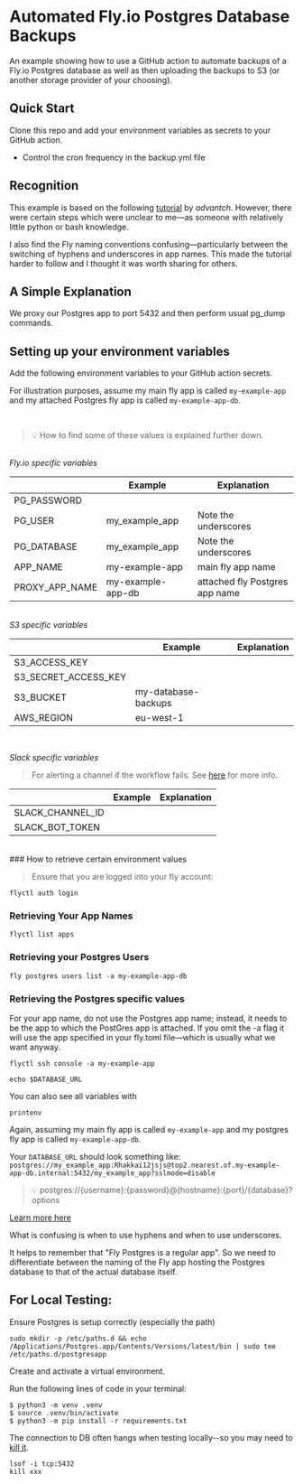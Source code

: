 # Automated Fly.io Postgres Database Backups

An example showing how to use a GitHub action to automate backups of a Fly.io Postgres database as well as then uploading the backups to S3 (or another storage provider of your choosing).

## Quick Start

Clone this repo and add your environment variables as secrets to your GitHub action.

- Control the cron frequency in the backup.yml file
  </br>

## Recognition

This example is based on the following [tutorial](https://www.advantch.com/blog/automate-postgres-database-backups-on-fly-dot-io/) by <i>advantch</i>. However, there were certain steps which were unclear to me—as someone with relatively little python or bash knowledge.

I also find the Fly naming conventions confusing—particularly between the switching of hyphens and underscores in app names. This made the tutorial harder to follow and I thought it was worth sharing for others.
</br>

## A Simple Explanation

We proxy our Postgres app to port 5432 and then perform usual pg_dump commands.

## Setting up your environment variables

Add the following environment variables to your GitHub action secrets.

For illustration purposes, assume my main fly app is called `my-example-app` and my attached Postgres fly app is called `my-example-app-db`.

</br>

> 💡 How to find some of these values is explained further down.

</br>
<i>Fly.io specific variables</i>

|                | Example           | Explanation                    |
| -------------- | ----------------- | ------------------------------ |
| PG_PASSWORD    |                   |                                |
| PG_USER        | my_example_app    | Note the underscores           |
| PG_DATABASE    | my_example_app    | Note the underscores           |
| APP_NAME       | my-example-app    | main fly app name              |
| PROXY_APP_NAME | my-example-app-db | attached fly Postgres app name |

</br>
<i>S3 specific variables</i>

|                      | Example             | Explanation |
| -------------------- | ------------------- | ----------- |
| S3_ACCESS_KEY        |                     |             |
| S3_SECRET_ACCESS_KEY |                     |             |
| S3_BUCKET            | my-database-backups |             |
| AWS_REGION           | eu-west-1           |             |

</br>

<i>Slack specific variables</i>
</br>

> For alerting a channel if the workflow fails. See [here](https://github.com/marketplace/actions/slack-send) for more info.

|                  | Example | Explanation |
| ---------------- | ------- | ----------- |
| SLACK_CHANNEL_ID |         |             |
| SLACK_BOT_TOKEN  |         |             |

</br>
### How to retrieve certain environment values

> Ensure that you are logged into your fly account:

```
flyctl auth login
```

### Retrieving Your App Names

```
flyctl list apps
```

### Retrieving your Postgres Users

```
fly postgres users list -a my-example-app-db
```

### Retrieving the Postgres specific values

For your app name, do not use the Postgres app name; instead, it needs to be the app to which the PostGres app is attached. If you omit the -a flag it will use the app specified in your fly.toml file—which is usually what we want anyway.

```
flyctl ssh console -a my-example-app
```

```
echo $DATABASE_URL
```

You can also see all variables with

```
printenv
```

Again, assuming my main fly app is called `my-example-app` and my postgres fly app is called `my-example-app-db`.

Your `DATABASE_URL` should look something like: `postgres://my_example_app:Rhakkai12jsjs@top2.nearest.of.my-example-app-db.internal:5432/my_example_app?sslmode=disable`

> 💡 postgres://{username}:{password}@{hostname}:{port}/{database}?options

[Learn more here](https://fly.io/docs/postgres/connecting/connecting-internal/)

What is confusing is when to use hyphens and when to use underscores.

It helps to remember that "Fly Postgres is a regular app". So we need to differentiate between the naming of the Fly app hosting the Postgres database to that of the actual database itself.

## For Local Testing:

Ensure Postgres is setup correctly (especially the path)

```
sudo mkdir -p /etc/paths.d && echo /Applications/Postgres.app/Contents/Versions/latest/bin | sudo tee /etc/paths.d/postgresapp
```

Create and activate a virtual environment.

Run the following lines of code in your terminal:

```
$ python3 -m venv .venv
$ source .venv/bin/activate
$ python3 -m pip install -r requirements.txt
```

The connection to DB often hangs when testing locally--so you may need to [kill it](https://stackoverflow.com/questions/20091433/cant-find-out-where-does-a-node-js-app-running-and-cant-kill-it).

```
lsof -i tcp:5432
kill xxx
```
